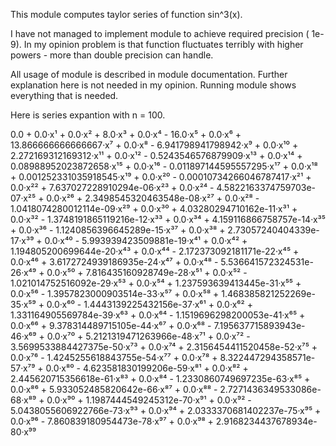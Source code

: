 This module computes taylor series of function sin^3(x). 

I have not managed to implement module to achieve required precision ( 1e-9). In my opinion problem is that function fluctuates terribly with higher powers - more than double precision can handle.

All usage of module is described in module documentation. Further explanation here is not needed in my opinion. Running module shows everything that is needed.

Here is series expantion with n = 100. 

0.0 + 0.0·x¹ + 0.0·x² + 8.0·x³ + 0.0·x⁴ - 16.0·x⁵ + 0.0·x⁶ +
13.866666666666667·x⁷ + 0.0·x⁸ - 6.941798941798942·x⁹ + 0.0·x¹⁰ +
2.272169312169312·x¹¹ + 0.0·x¹² - 0.5243546576879909·x¹³ + 0.0·x¹⁴ +
0.08988952023872658·x¹⁵ + 0.0·x¹⁶ - 0.011897144595557295·x¹⁷ + 0.0·x¹⁸ +
0.001252331035918545·x¹⁹ + 0.0·x²⁰ - 0.00010734266046787417·x²¹ +
0.0·x²² + 7.637027228910294e-06·x²³ + 0.0·x²⁴ -
4.5822163374759703e-07·x²⁵ + 0.0·x²⁶ + 2.3498545320463548e-08·x²⁷ +
0.0·x²⁸ - 1.0418074280012114e-09·x²⁹ + 0.0·x³⁰ +
4.03280294710162e-11·x³¹ + 0.0·x³² - 1.3748191865119216e-12·x³³ +
0.0·x³⁴ + 4.159116866758757e-14·x³⁵ + 0.0·x³⁶ -
1.1240856396645289e-15·x³⁷ + 0.0·x³⁸ + 2.73057240404339e-17·x³⁹ +
0.0·x⁴⁰ - 5.993939423509881e-19·x⁴¹ + 0.0·x⁴² +
1.194805200699644e-20·x⁴³ + 0.0·x⁴⁴ - 2.172373092181171e-22·x⁴⁵ +
0.0·x⁴⁶ + 3.6172724939186935e-24·x⁴⁷ + 0.0·x⁴⁸ -
5.536641572324531e-26·x⁴⁹ + 0.0·x⁵⁰ + 7.816435160928749e-28·x⁵¹ +
0.0·x⁵² - 1.021014752516092e-29·x⁵³ + 0.0·x⁵⁴ +
1.237593639413445e-31·x⁵⁵ + 0.0·x⁵⁶ - 1.3957823000903514e-33·x⁵⁷ +
0.0·x⁵⁸ + 1.468385821252269e-35·x⁵⁹ + 0.0·x⁶⁰ -
1.4443139225432156e-37·x⁶¹ + 0.0·x⁶² + 1.331164905569784e-39·x⁶³ +
0.0·x⁶⁴ - 1.1519696298200053e-41·x⁶⁵ + 0.0·x⁶⁶ +
9.378314489715105e-44·x⁶⁷ + 0.0·x⁶⁸ - 7.195637715893943e-46·x⁶⁹ +
0.0·x⁷⁰ + 5.2121319471263966e-48·x⁷¹ + 0.0·x⁷² -
3.5699533884427375e-50·x⁷³ + 0.0·x⁷⁴ + 2.3156454411520458e-52·x⁷⁵ +
0.0·x⁷⁶ - 1.4245255618843755e-54·x⁷⁷ + 0.0·x⁷⁸ +
8.322447294358571e-57·x⁷⁹ + 0.0·x⁸⁰ - 4.623581830199206e-59·x⁸¹ +
0.0·x⁸² + 2.445620715356618e-61·x⁸³ + 0.0·x⁸⁴ -
1.2330860749697235e-63·x⁸⁵ + 0.0·x⁸⁶ + 5.933052485820642e-66·x⁸⁷ +
0.0·x⁸⁸ - 2.7271436349533086e-68·x⁸⁹ + 0.0·x⁹⁰ +
1.1987444549245312e-70·x⁹¹ + 0.0·x⁹² - 5.0438055606922766e-73·x⁹³ +
0.0·x⁹⁴ + 2.0333370681402237e-75·x⁹⁵ + 0.0·x⁹⁶ -
7.860839180954473e-78·x⁹⁷ + 0.0·x⁹⁸ + 2.9168234437678934e-80·x⁹⁹
